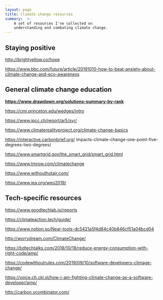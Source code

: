 ```yaml
---
layout: page
title: Climate change resources
summary:  >-
    A set of resources I've collected on 
    understanding and combating climate change.
---
```


## Staying positive

http://brightyellow.co/hope

https://www.bbc.com/future/article/20191010-how-to-beat-anxiety-about-climate-change-and-eco-awareness

## General climate change education

**https://www.drawdown.org/solutions-summary-by-rank**

https://cmi.princeton.edu/wedges/intro

https://www.ipcc.ch/report/ar5/syr/

https://www.climaterealityproject.org/climate-change-basics

https://interactive.carbonbrief.org/
impacts-climate-change-one-point-five-degrees-two-degrees/

https://www.smartgrid.gov/the_smart_grid/smart_grid.html

https://www.tmrow.com/climatechange

https://www.withouthotair.com/

https://www.iea.org/weo2019/


## Tech-specific resources

https://www.goodtechlab.io/reports

https://climateaction.tech/guide/

https://www.notion.so/Near-tools-dc5421a5f4d84c40b846cf51a04bcd04

http://worrydream.com/ClimateChange/

https://bdtechtalks.com/2018/10/18/reduce-energy-consumption-with-right-code/amp/

https://codewithoutrules.com/2019/09/10/software-developers-climage-change/

https://voice.ch.ckl.st/how-i-am-fighting-climate-change-as-a-software-developer/amp/

http://carbon.ycombinator.com/
